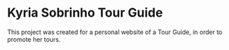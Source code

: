 # Kyria Sobrinho Tour Guide

This project was created for a personal website of a Tour Guide, in order to promote her tours.
